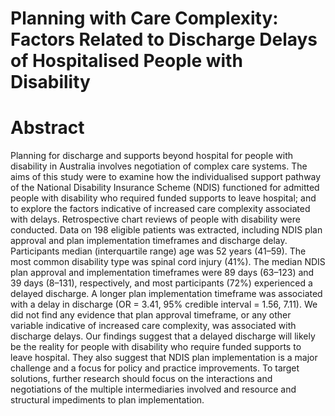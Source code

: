# Planning with Care Complexity: Factors Related to Discharge Delays of Hospitalised People with Disability

# Abstract

Planning for discharge and supports beyond hospital for people with disability in Australia involves negotiation of complex care systems. The aims of this study were to examine how the individualised support pathway of the National Disability Insurance Scheme (NDIS) functioned for admitted people with disability who required funded supports to leave hospital; and to explore the factors indicative of increased care complexity associated with delays. Retrospective chart reviews of people with disability were conducted. Data on 198 eligible patients was extracted, including NDIS plan approval and plan implementation timeframes and discharge delay. Participants median (interquartile range) age was 52 years (41–59). The most common disability type was spinal cord injury (41%). The median NDIS plan approval and implementation timeframes were 89 days (63–123) and 39 days (8–131), respectively, and most participants (72%) experienced a delayed discharge. A longer plan implementation timeframe was associated with a delay in discharge (OR = 3.41, 95% credible interval = 1.56, 7.11). We did not find any evidence that plan approval timeframe, or any other variable indicative of increased care complexity, was associated with discharge delays. Our findings suggest that a delayed discharge will likely be the reality for people with disability who require funded supports to leave hospital. They also suggest that NDIS plan implementation is a major challenge and a focus for policy and practice improvements. To target solutions, further research should focus on the interactions and negotiations of the multiple intermediaries involved and resource and structural impediments to plan implementation.

